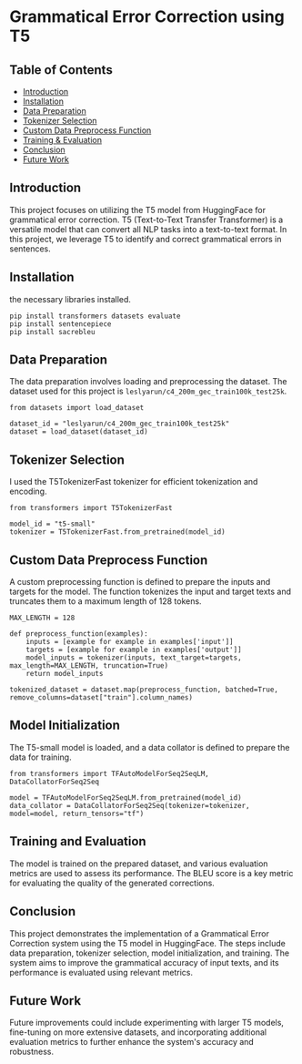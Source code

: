 # Grammatical Error Correction using T5

## Table of Contents
- [Introduction](#introduction)
- [Installation](#installation)
- [Data Preparation](#data-preparation)
- [Tokenizer Selection](#tokenizer-selection)
- [Custom Data Preprocess Function](#custom-data-preprocess-function)
- [Training & Evaluation](#training-and-evaluation)
- [Conclusion](#conclusion)
- [Future Work](#future-work)

## Introduction
This project focuses on utilizing the T5 model from HuggingFace for grammatical error correction. T5 (Text-to-Text Transfer Transformer) is a versatile model that can convert all NLP tasks into a text-to-text format. In this project, we leverage T5 to identify and correct grammatical errors in sentences.

## Installation
 the necessary libraries installed.
```
pip install transformers datasets evaluate
pip install sentencepiece
pip install sacrebleu
```


## Data Preparation
The data preparation involves loading and preprocessing the dataset. The dataset used for this project is `leslyarun/c4_200m_gec_train100k_test25k`.

```
from datasets import load_dataset

dataset_id = "leslyarun/c4_200m_gec_train100k_test25k"
dataset = load_dataset(dataset_id)
```

## Tokenizer Selection
I used the T5TokenizerFast tokenizer for efficient tokenization and encoding.

```
from transformers import T5TokenizerFast

model_id = "t5-small"
tokenizer = T5TokenizerFast.from_pretrained(model_id)
```

## Custom Data Preprocess Function
A custom preprocessing function is defined to prepare the inputs and targets for the model. The function tokenizes the input and target texts and truncates them to a maximum length of 128 tokens.

```
MAX_LENGTH = 128

def preprocess_function(examples):
    inputs = [example for example in examples['input']]
    targets = [example for example in examples['output']]
    model_inputs = tokenizer(inputs, text_target=targets, max_length=MAX_LENGTH, truncation=True)
    return model_inputs

tokenized_dataset = dataset.map(preprocess_function, batched=True, remove_columns=dataset["train"].column_names)
```

## Model Initialization
The T5-small model is loaded, and a data collator is defined to prepare the data for training.

```
from transformers import TFAutoModelForSeq2SeqLM, DataCollatorForSeq2Seq

model = TFAutoModelForSeq2SeqLM.from_pretrained(model_id)
data_collator = DataCollatorForSeq2Seq(tokenizer=tokenizer, model=model, return_tensors="tf")
```

## Training and Evaluation
The model is trained on the prepared dataset, and various evaluation metrics are used to assess its performance. The BLEU score is a key metric for evaluating the quality of the generated corrections.

## Conclusion
This project demonstrates the implementation of a Grammatical Error Correction system using the T5 model in HuggingFace. The steps include data preparation, tokenizer selection, model initialization, and training. The system aims to improve the grammatical accuracy of input texts, and its performance is evaluated using relevant metrics.

## Future Work
Future improvements could include experimenting with larger T5 models, fine-tuning on more extensive datasets, and incorporating additional evaluation metrics to further enhance the system's accuracy and robustness.








